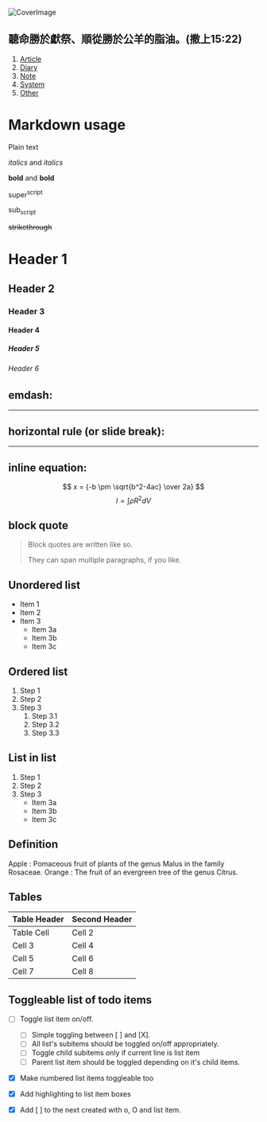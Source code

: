 
![CoverImage](/home/kwtsang/Dropbox/wiki/markdown/DSC03524.JPG "CoverImage")

聽命勝於獻祭、順從勝於公羊的脂油。(撒上15:22)
---


1. [Article](article/article)
2. [Diary](diary/diary)
3. [Note](note/note)
4. [System](system/system)
5. [Other](other/other)

# Markdown usage

Plain text

*italics* and _italics_

**bold** and __bold__

super<sup>script</sup>

sub<sub>script</sub>

<s>strikethrough</s>

# Header 1

## Header 2

### Header 3

#### Header 4

##### Header 5

###### Header 6

## emdash:

---

## horizontal rule (or slide break):

***

## inline equation:

$$
x = {-b \pm \sqrt{b^2-4ac} \over 2a}
$$
$$
I = \int \rho R^{2} dV
$$

## block quote

> Block quotes are
> written like so.
>
> They can span multiple paragraphs,
> if you like.


## Unordered list

* Item 1
* Item 2
* Item 3
    * Item 3a
    * Item 3b
    * Item 3c

## Ordered list

1. Step 1
2. Step 2
3. Step 3
    1. Step 3.1
    2. Step 3.2
    3. Step 3.3

## List in list

1. Step 1
2. Step 2
3. Step 3
    * Item 3a
    * Item 3b
    * Item 3c

## Definition

Apple
:   Pomaceous fruit of plants of the genus Malus in
    the family Rosaceae.
Orange
:   The fruit of an evergreen tree of the genus Citrus.

## Tables

| Table Header  | Second Header |
| ------------- | ------------- |
| Table Cell    | Cell 2        |
| Cell 3        | Cell 4        |
| Cell 5        | Cell 6        |
| Cell 7        | Cell 8        |

## Toggleable list of todo items 

  * [ ] Toggle list item on/off.
    * [ ] Simple toggling between [ ] and [X].
    * [ ] All list's subitems should be toggled on/off appropriately.
    * [ ] Toggle child subitems only if current line is list item
    * [ ] Parent list item should be toggled depending on it's child items.
  * [X] Make numbered list items toggleable too
  * [X] Add highlighting to list item boxes
  * [X] Add [ ] to the next created with o, O and <CR> list item.


